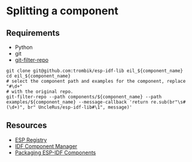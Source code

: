 # Splitting a component

## Requirements

* Python
* git
* [git-filter-repo](https://github.com/newren/git-filter-repo)

```console
git clone git@github.com:trombik/esp-idf-lib eil_${component_name}
cd eil_${component_name}
# select the component path and examples for the component, replace "#\d+"
# with the original repo.
git-filter-repo --path components/${component_name} --path examples/${component_name} --message-callback 'return re.sub(br"\s#(\d+)", br" UncleRus/esp-idf-lib#\1", message)'
```

## Resources

* [ESP Registry](https://components.espressif.com/)
* [IDF Component Manager](https://docs.espressif.com/projects/esp-idf/en/latest/esp32/api-guides/tools/idf-component-manager.html)
* [Packaging ESP-IDF Components](https://espressif-docs.readthedocs-hosted.com/projects/idf-component-manager/en/latest/guides/packaging_components.html)
